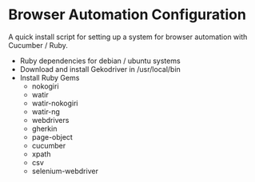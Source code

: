 # Browser Automation Configuration
A quick install script for setting up a system for browser automation with Cucumber / Ruby.

- Ruby dependencies for debian / ubuntu systems 
- Download and install Gekodriver in /usr/local/bin
- Install Ruby Gems
    - nokogiri
    - watir
    - watir-nokogiri
    - watir-ng
    - webdrivers
    - gherkin
    - page-object
    - cucumber
    - xpath
    - csv
    - selenium-webdriver

